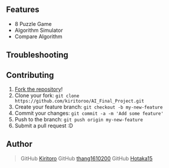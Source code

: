 ## Features

- 8 Puzzle Game
- Algorithm Simulator
- Compare Algorithm

## Troubleshooting


## Contributing

1. [Fork the repository](https://github.com/kiritoroo/AI_Final_Project/fork)!
2. Clone your fork: `git clone https://github.com/kiritoroo/AI_Final_Project.git`
3. Create your feature branch: `git checkout -b my-new-feature`
4. Commit your changes: `git commit -a -m 'Add some feature'`
5. Push to the branch: `git push origin my-new-feature`
6. Submit a pull request :D

## Author
> GitHub [Kiritoro](https://github.com/kiritoroo)
> GitHub [thang1610200](https://github.com/thang1610200)
> GitHub [Hotaka15](https://github.com/Hotaka15)

